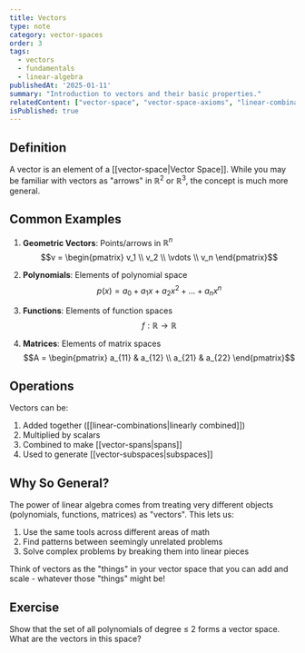 ```yaml
---
title: Vectors
type: note
category: vector-spaces
order: 3
tags:
  - vectors
  - fundamentals
  - linear-algebra
publishedAt: '2025-01-11'
summary: "Introduction to vectors and their basic properties."
relatedContent: ["vector-space", "vector-space-axioms", "linear-combinations"]
isPublished: true
---
```


## Definition
A vector is an element of a [[vector-space|Vector Space]]. While you may be familiar with vectors as "arrows" in $\mathbb{R}^2$ or $\mathbb{R}^3$, the concept is much more general.

## Common Examples
1. **Geometric Vectors**: Points/arrows in $\mathbb{R}^n$
   $$v = \begin{pmatrix} v_1 \\ v_2 \\ \vdots \\ v_n \end{pmatrix}$$

2. **Polynomials**: Elements of polynomial space
   $$p(x) = a_0 + a_1x + a_2x^2 + \dots + a_nx^n$$

3. **Functions**: Elements of function spaces
   $$f: \mathbb{R} \to \mathbb{R}$$

4. **Matrices**: Elements of matrix spaces
   $$A = \begin{pmatrix} a_{11} & a_{12} \\ a_{21} & a_{22} \end{pmatrix}$$

## Operations
Vectors can be:
1. Added together ([[linear-combinations|linearly combined]])
2. Multiplied by scalars
3. Combined to make [[vector-spans|spans]]
4. Used to generate [[vector-subspaces|subspaces]]

## Why So General?
The power of linear algebra comes from treating very different objects (polynomials, functions, matrices) as "vectors". This lets us:
1. Use the same tools across different areas of math
2. Find patterns between seemingly unrelated problems
3. Solve complex problems by breaking them into linear pieces

Think of vectors as the "things" in your vector space that you can add and scale - whatever those "things" might be!

## Exercise
Show that the set of all polynomials of degree ≤ 2 forms a vector space. What are the vectors in this space?
